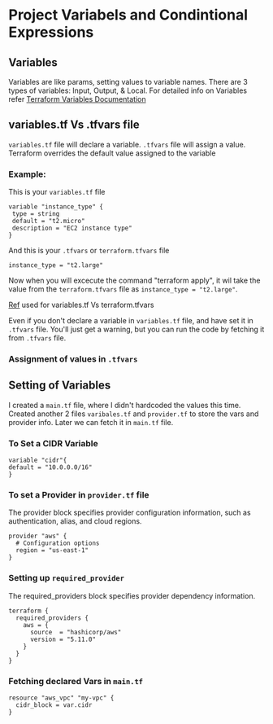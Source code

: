 # Project Variabels and Condintional Expressions

## Variables
Variables are like params, setting values to variable names.
There are 3 types of variables: Input, Output, & Local.
For detailed info on Variables refer [Terraform Variables Documentation](https://developer.hashicorp.com/terraform/language/values)

## variables.tf Vs .tfvars file
`variables.tf` file will declare a variable.
`.tfvars` file will assign a value.
Terraform overrides the default value assigned to the variable
 
### Example:
This is your `variables.tf` file

```
variable "instance_type" {
 type = string
 default = "t2.micro"
 description = "EC2 instance type"
}
```

And this is your `.tfvars` or `terraform.tfvars` file

```
instance_type = "t2.large"
```
Now when you will excecute the command "terraform apply", it wil take the value from the `terraform.tfvars` file as `instance_type = "t2.large"`.

[Ref](https://spacelift.io/blog/terraform-tfvars) used for variables.tf Vs terraform.tfvars


Even if you don't declare a variable in `variables.tf` file, and have set it in `.tfvars` file. You'll just get a warning, but you can run the code by fetching it from `.tfvars` file.

### Assignment of values in `.tfvars`

## Setting of Variables
I created a `main.tf` file, where I didn't hardcoded the values this time.
Created another 2 files `varibales.tf` and `provider.tf` to store the vars and provider info.
Later we can fetch it in `main.tf` file.

### To Set a CIDR Variable 

```
variable "cidr"{
default = "10.0.0.0/16"
}
```

### To set a Provider in `provider.tf` file
The provider block specifies provider configuration information, such as authentication, alias, and cloud regions. 

```
provider "aws" {
  # Configuration options
  region = "us-east-1"
}
```

### Setting up `required_provider`
The required_providers block specifies provider dependency information. 

```
terraform {
  required_providers {
    aws = {
      source  = "hashicorp/aws"
      version = "5.11.0"
    }
  }
}
```

### Fetching declared Vars in `main.tf`

```
resource "aws_vpc" "my-vpc" {
  cidr_block = var.cidr
}
```
